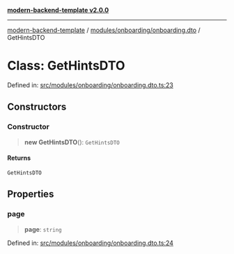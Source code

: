 [**modern-backend-template v2.0.0**](../../../../README.md)

***

[modern-backend-template](../../../../modules.md) / [modules/onboarding/onboarding.dto](../README.md) / GetHintsDTO

# Class: GetHintsDTO

Defined in: [src/modules/onboarding/onboarding.dto.ts:23](https://github.com/maemreyo/saas-4cus-nodejs/blob/1a77de11cd6eaefe66c31c7f5de281673fc25ce5/src/modules/onboarding/onboarding.dto.ts#L23)

## Constructors

### Constructor

> **new GetHintsDTO**(): `GetHintsDTO`

#### Returns

`GetHintsDTO`

## Properties

### page

> **page**: `string`

Defined in: [src/modules/onboarding/onboarding.dto.ts:24](https://github.com/maemreyo/saas-4cus-nodejs/blob/1a77de11cd6eaefe66c31c7f5de281673fc25ce5/src/modules/onboarding/onboarding.dto.ts#L24)
